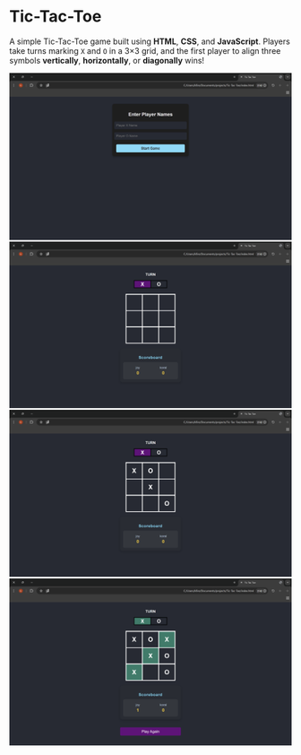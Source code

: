 # Tic-Tac-Toe

A simple Tic-Tac-Toe game built using **HTML**, **CSS**, and **JavaScript**. Players take turns marking `X` and `O` in a 3×3 grid, and the first player to align three symbols **vertically**, **horizontally**, or **diagonally** wins!

![Game Screenshot](photos/1.png)
![Game Screenshot](photos/2.png)
![Game Screenshot](photos/3.png)
![Game Screenshot](photos/4.png)
